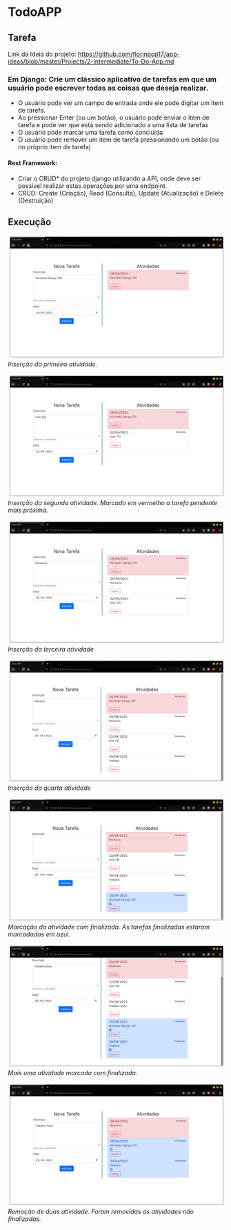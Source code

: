 # TodoAPP

## Tarefa

Link da Ideia do projeto:
https://github.com/florinpop17/app-ideas/blob/master/Projects/2-Intermediate/To-Do-App.md

### Em Django: Crie um clássico aplicativo de tarefas em que um usuário pode escrever todas as coisas que deseja realizar.
    
- O usuário pode ver um campo de entrada onde ele pode digitar um item de tarefa.
- Ao pressionar Enter (ou um botão), o usuário pode enviar o item de tarefa e pode ver que está sendo adicionado a uma lista de tarefas
- O usuário pode marcar uma tarefa como concluída
- O usuário pode remover um item de tarefa pressionando um botão (ou no próprio item de tarefa)

#### Rest Framework:
- Criar o CRUD* do projeto django utilizando a API, onde deve ser possível realizar estas operações por uma endpoint.
-  CRUD: Create (Criação), Read (Consulta), Update (Atualização) e Delete (Destruição)

## Execução

![](./img/Image1.png)
*Inserção da primeira atividade.*

![](./img/Image2.png)
*Inserção da segunda atividade. Marcado em vermelho a tarefa pendente mais próxima.*

![](./img/Image3.png)
*Inserção da terceira atividade*

![](./img/Image4.png)
*Inserção da quarta atividade*

![](./img/Image5.png)
*Marcação da atividade com finalizada. As tarefas finalizadas estaram marcadadas em azul.*

![](./img/Image6.png)
*Mais uma atividade marcada com finalizada.*

![](./img/Image7.png)
*Remoção de duas atividade. Foram removidas as atividades não finalizadas.*